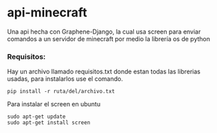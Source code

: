 # api-minecraft

Una api hecha con Graphene-Django, la cual usa screen para enviar comandos a un servidor de minecraft por medio la librería os de python

### Requisitos:
Hay un archivo llamado requisitos.txt donde estan todas las librerias usadas, para instalarlos use el comando.
```
pip install -r ruta/del/archivo.txt
```
Para instalar el screen en ubuntu
```
sudo apt-get update
sudo apt-get install screen
```